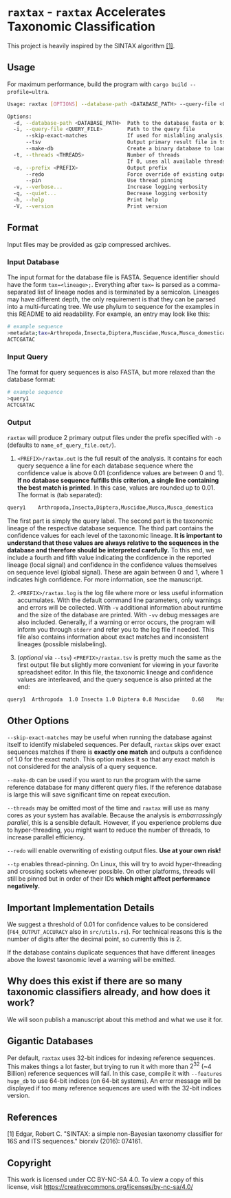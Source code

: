 # `raxtax` - `raxtax` Accelerates Taxonomic Classification

This project is heavily inspired by the SINTAX algorithm [[1]](#1).

## Usage

For maximum performance, build the program with `cargo build --profile=ultra`.

```sh
Usage: raxtax [OPTIONS] --database-path <DATABASE_PATH> --query-file <QUERY_FILE>

Options:
  -d, --database-path <DATABASE_PATH>  Path to the database fasta or bin file
  -i, --query-file <QUERY_FILE>        Path to the query file
      --skip-exact-matches             If used for mislabling analysis, you want to skip exact sequence matches
      --tsv                            Output primary result file in tsv format
      --make-db                        Create a binary database to load instead of a fasta file for repeated execution
  -t, --threads <THREADS>              Number of threads
                                       If 0, uses all available threads [default: 0]
  -o, --prefix <PREFIX>                Output prefix
      --redo                           Force override of existing output files
      --pin                            Use thread pinning
  -v, --verbose...                     Increase logging verbosity
  -q, --quiet...                       Decrease logging verbosity
  -h, --help                           Print help
  -V, --version                        Print version
```

## Format

Input files may be provided as gzip compressed archives.

### Input Database

The input format for the database file is FASTA.
Sequence identifier should have the form `tax=<lineage>;`.
Everything after `tax=` is parsed as a comma-separated list of lineage nodes and is terminated by a semicolon.
Lineages may have different depth, the only requirement is that they can be parsed into a multi-furcating tree.
We use phylum to sequence for the examples in this README to aid readability.
For example, an entry may look like this:

```sh
# example sequence
>metadata;tax=Arthropoda,Insecta,Diptera,Muscidae,Musca,Musca_domestica;
ACTCGATAC
```

### Input Query

The format for query sequences is also FASTA, but more relaxed than the database format:

```sh
# example sequence
>query1
ACTCGATAC
```

### Output

`raxtax` will produce 2 primary output files under the prefix specified with `-o` (defaults to `name_of_query_file.out/`).

1. `<PREFIX>/raxtax.out` is the full result of the analysis. It contains for each query sequence a line for each database sequence where the confidence value is above 0.01 (confidence values are between 0 and 1).
**If no database sequence fulfills this criterion, a single line containing the best match is printed**.
In this case, values are rounded up to 0.01.
The format is (tab separated):

```sh
query1    Arthropoda,Insecta,Diptera,Muscidae,Musca,Musca_domestica    1.0,1.0,0.8,0.68,0.52,0.31  0.67456  0.71234
```

The first part is simply the query label.
The second part is the taxonomic lineage of the respective database sequence.
The third part contains the confidence values for each level of the taxonomic lineage.
**It is important to understand that these values are always relative to the sequences in the database and therefore should be interpreted carefully.**
To this end, we include a fourth and fifth value indicating the confidence in the reported lineage (local signal) and confidence in the confidence values themselves on sequence level (global signal).
These are again between 0 and 1, where 1 indicates high confidence.
For more information, see the manuscript.

2. `<PREFIX>/raxtax.log` is the log file where more or less useful information accumulates.
With the default command line parameters, only warnings and errors will be collected.
With `-v` additional information about runtime and the size of the database are printed.
With `-vv` debug messages are also included.
Generally, if a warning or error occurs, the program will inform you through `stderr` and refer you to the log file if needed.
This file also contains information about exact matches and inconsistent lineages (possible mislabeling).

4. (_optional_ via `--tsv`) `<PREFIX>/raxtax.tsv` is pretty much the same as the first output file but slightly more convenient for viewing in your favorite spreadsheet editor.
In this file, the taxonomic lineage and confidence values are interleaved, and the query sequence is also printed at the end:

```sh
query1  Arthropoda  1.0 Insecta 1.0 Diptera 0.8 Muscidae    0.68    Musca   0.52    Musca_domestica 0.31    0.67456 0.71234 ACTCGATAC
```

## Other Options

`--skip-exact-matches` may be useful when running the database against itself to identify mislabeled sequences. Per default, `raxtax` skips over exact sequences matches if there is **exactly one match** and outputs a confidence of 1.0 for the exact match.
This option makes it so that any exact match is not considered for the analysis of a query sequence.

`--make-db` can be used if you want to run the program with the same reference database for many different query files.
If the reference database is large this will save significant time on repeat execution.

`--threads` may be omitted most of the time and `raxtax` will use as many cores as your system has available. Because the analysis is _embarrassingly parallel_, this is a sensible default.
However, if you experience problems due to hyper-threading, you might want to reduce the number of threads, to increase parallel efficiency.

`--redo` will enable overwriting of existing output files. **Use at your own risk!**

`--tp` enables thread-pinning. On Linux, this will try to avoid hyper-threading and crossing sockets whenever possible. On other platforms, threads will still be pinned but in order of their IDs **which might affect performance negatively.**

## Important Implementation Details

We suggest a threshold of 0.01 for confidence values to be considered (`F64_OUTPUT_ACCURACY` also in `src/utils.rs`).
For technical reasons this is the number of digits after the decimal point, so currently this is 2.

If the database contains duplicate sequences that have different lineages above the lowest taxonomic level a warning will be emitted.

## Why does this exist if there are so many taxonomic classifiers already, and how does it work?

We will soon publish a manuscript about this method and what we use it for.

## Gigantic Databases

Per default, `raxtax` uses 32-bit indices for indexing reference sequences.
This makes things a lot faster, but trying to run it with more than $2^{32}$ (~4 Billion) reference sequences will fail.
In this case, compile it with `--features huge_db` to use 64-bit indices (on 64-bit systems).
An error message will be displayed if too many reference sequences are used with the 32-bit indices version.

## References
<a id="1">[1]</a>
Edgar, Robert C. "SINTAX: a simple non-Bayesian taxonomy classifier for 16S and ITS sequences." biorxiv (2016): 074161.

## Copyright
 This work is licensed under CC BY-NC-SA 4.0.
 To view a copy of this license, visit https://creativecommons.org/licenses/by-nc-sa/4.0/
